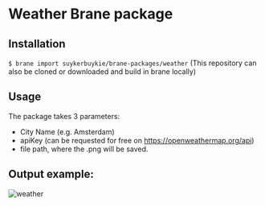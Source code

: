 
# Weather Brane package

## Installation
`$ brane import suykerbuykie/brane-packages/weather`
(This repository can also be cloned or downloaded and build in brane locally)

## Usage
The package takes 3 parameters:
- City Name (e.g. Amsterdam)
- apiKey (can be requested for free on https://openweathermap.org/api)
- file path, where the .png will be saved.

## Output example:
![weather](https://user-images.githubusercontent.com/20123509/120381894-4e4ef080-c323-11eb-81c0-c1bcfb55bfbd.png)
